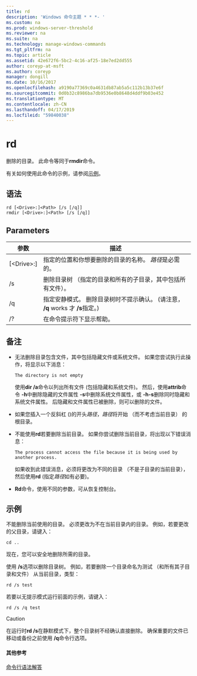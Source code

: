 ```yaml
---
title: rd
description: 'Windows 命令主题 * * *- '
ms.custom: na
ms.prod: windows-server-threshold
ms.reviewer: na
ms.suite: na
ms.technology: manage-windows-commands
ms.tgt_pltfrm: na
ms.topic: article
ms.assetid: 42e672f6-5bc2-4c16-af25-18e7ed2dd555
author: coreyp-at-msft
ms.author: coreyp
manager: dongill
ms.date: 10/16/2017
ms.openlocfilehash: a9190a77369c0a4631db87ab5a5c112b13b37e6f
ms.sourcegitcommit: 0d0b32c8986ba7db9536e0b8648d4ddf9b03e452
ms.translationtype: MT
ms.contentlocale: zh-CN
ms.lasthandoff: 04/17/2019
ms.locfileid: "59840038"
---
```

# <a name="rd"></a>rd



删除的目录。 此命令等同于**rmdir**命令。

有关如何使用此命令的示例，请参阅[示例](#BKMK_examples)。

## <a name="syntax"></a>语法

```
rd [<Drive>:]<Path> [/s [/q]]
rmdir [<Drive>:]<Path> [/s [/q]]
```

## <a name="parameters"></a>Parameters

|参数|描述|
|---------|-----------|
|[\<Drive>:]<Path>|指定的位置和你想要删除的目录的名称。 *路径*是必需的。|
|/s|删除目录树 （指定的目录和所有的子目录，其中包括所有文件）。|
|/q|指定安静模式。 删除目录树时不提示确认。 (请注意， **/q** works 才 **/s**指定。)|
|/?|在命令提示符下显示帮助。|

## <a name="remarks"></a>备注

-   无法删除目录包含文件，其中包括隐藏文件或系统文件。 如果您尝试执行此操作，将显示以下消息：

    `The directory is not empty`

    使用**dir /a**命令以列出所有文件 (包括隐藏和系统文件)。 然后，使用**attrib**命令 **-h**中删除隐藏的文件属性 **-s**中删除系统文件属性，或 **-h-s**删除同时隐藏和系统文件属性。 后隐藏和文件属性已被删除，则可以删除的文件。
-   如果您插入一个反斜杠 (\)的开头*路径*，*路径*将开始 （而不考虑当前目录） 的根目录。
-   不能使用**rd**若要删除当前目录。 如果你尝试删除当前目录，将出现以下错误消息：

    `The process cannot access the file because it is being used by another process.`

    如果收到此错误消息，必须将更改为不同的目录 （不是子目录的当前目录），然后使用**rd** (指定*路径*如有必要)。
-   **Rd**命令，使用不同的参数，可从恢复控制台。

## <a name="BKMK_examples"></a>示例

不能删除当前使用的目录。 必须更改为不在当前目录内的目录。 例如，若要更改的父目录，请键入：
```
cd ..
```
现在，您可以安全地删除所需的目录。

使用 **/s**选项以删除目录树。 例如，若要删除一个目录命名为测试 （和所有其子目录和文件） 从当前目录，类型：
```
rd /s test
```
若要以无提示模式运行前面的示例，请键入：
```
rd /s /q test
```

> [!CAUTION]
> 在运行时**rd /s**在静默模式下，整个目录树不经确认直接删除。 确保重要的文件已移动或备份之前使用 **/q**命令行选项。

#### <a name="additional-references"></a>其他参考

[命令行语法解答](command-line-syntax-key.md)